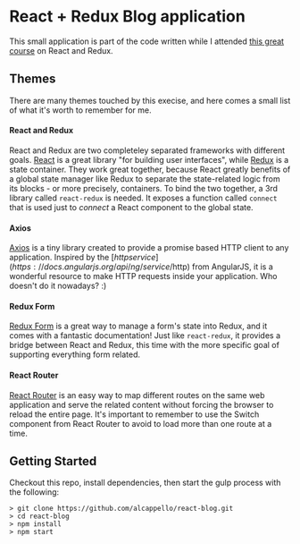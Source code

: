 # React + Redux Blog application

This small application is part of the code written while I attended [this great course](https://www.udemy.com/react-redux/) on React and Redux.

## Themes

There are many themes touched by this execise, and here comes a small list of what it's worth to remember for me.

#### React and Redux
React and Redux are two completeley separated frameworks with different goals. [React](https://reactjs.org/) is a great library "for building user interfaces", while [Redux](https://redux.js.org/) is a state container. They work great together, because React greatly benefits of a global state manager like Redux to separate the state-related logic from its blocks - or more precisely, containers.
To bind the two together, a 3rd library called `react-redux` is needed. It exposes a function called `connect` that is used just to *connect* a React component to the global state.

#### Axios
[Axios](https://github.com/axios/axios) is a tiny library created to provide a promise based HTTP client to any application. Inspired by the [$http service](https://docs.angularjs.org/api/ng/service/$http) from AngularJS, it is a wonderful resource to make HTTP requests inside your application. Who doesn't do it nowadays? :)

#### Redux Form
[Redux Form](https://redux-form.com/) is a great way to manage a form's state into Redux, and it comes with a fantastic documentation! Just like `react-redux`, it provides a bridge between React and Redux, this time with the more specific goal of supporting everything form related.

#### React Router
[React Router](https://github.com/ReactTraining/react-router) is an easy way to map different routes on the same web application and serve the related content without forcing the browser to reload the entire page. It's important to remember to use the Switch component from React Router to avoid to load more than one route at a time.

## Getting Started
Checkout this repo, install dependencies, then start the gulp process with the following:

```
> git clone https://github.com/alcappello/react-blog.git
> cd react-blog
> npm install
> npm start
```
